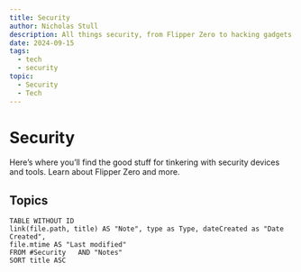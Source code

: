 ```yaml
---
title: Security
author: Nicholas Stull
description: All things security, from Flipper Zero to hacking gadgets.
date: 2024-09-15
tags:
  - tech
  - security
topic:
  - Security
  - Tech
---
```


# Security

Here’s where you’ll find the good stuff for tinkering with security devices and tools. Learn about Flipper Zero and more.

## Topics
```dataview  
TABLE WITHOUT ID  
link(file.path, title) AS "Note", type as Type, dateCreated as "Date Created", 
file.mtime AS "Last modified"  
FROM #Security   AND "Notes"
SORT title ASC
```
